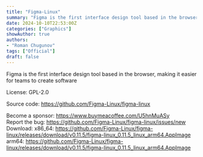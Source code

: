 ```yaml
---
title: "Figma-Linux"
summary: "Figma is the first interface design tool based in the browser, making it easier for teams to create software"
date: 2024-10-10T22:53:00Z
categories: ["Graphics"]
showAuthor: true
authors:
- "Roman Chugunov"
tags: ["Official"]
draft: false
---
```


Figma is the first interface design tool based in the browser, making it easier for teams to create software

License: GPL-2.0

Source code: <https://github.com/Figma-Linux/figma-linux>

Become a sponsor: <https://www.buymeacoffee.com/U5hnMuASy>  
Report the bug: <https://github.com/Figma-Linux/figma-linux/issues/new>  
Download:   x86_64: <https://github.com/Figma-Linux/figma-linux/releases/download/v0.11.5/figma-linux_0.11.5_linux_arm64.AppImage>  
            arm64: <https://github.com/Figma-Linux/figma-linux/releases/download/v0.11.5/figma-linux_0.11.5_linux_arm64.AppImage>
